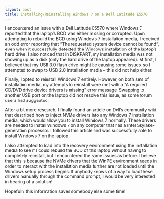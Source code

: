 ```yaml
---
layout: post
title: Installing/Reinstalling Windows 7 on a Dell Latitude E5570
---
```


I encountered an issue with a Dell Latitude E5570 where Windows 7 reported that the laptop’s BCD was either missing or corrupted. Upon attempting to rebuild the BCD using Windows 7 installation media, I received an odd error reporting that “The requested system device cannot be found”, even when it successfully detected the Windows installation of the laptop’s hard drive. I also noticed that in DISKPART, my installation media was not showing up as a disk (only the hard drive of the laptop appeared). At first, I believed that my USB 3.0 flash drive might be causing some issues, so I attempted to swap to USB 2.0 installation media – this did not help either.

Finally, I opted to reinstall Windows 7 entirely. However, on both sets of installation media, my attempts to reinstall were met with a “A required CD/DVD drive device drivers is missing” error message. Swapping to another USB port on the laptop did not resolve this issue, as some forum users had suggested.

After a bit more research, I finally found an article on Dell’s community wiki that described how to inject NVMe drivers into any Windows 7 installation media, which would allow you to install Windows 7 normally. These drivers are needed to install Windows 7 on any computer that has a Intel Skylake-generation processor. I followed this article and was successfully able to install Windows 7 on the laptop.

I also attempted to load into the recovery environment using the installation media to see if I could rebuild the BCD of this laptop without having to completely reinstall, but I encountered the same issues as before. I believe that this is because the NVMe drivers that the WinPE environment needs in order to interact with the installation media further are not loaded until the Windows setup process begins. If anybody knows of a way to load these drivers manually through the command prompt, I would be very interested in hearing of a solution!

Hopefully this information saves somebody else some time!